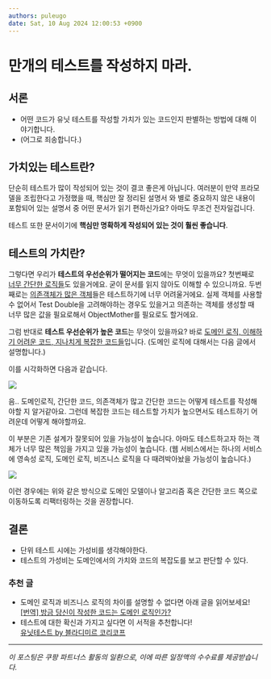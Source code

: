 ```yaml
---
authors: puleugo
date: Sat, 10 Aug 2024 12:00:53 +0900
---
```


# 만개의 테스트를 작성하지 마라.

## 서론

* 어떤 코드가 유닛 테스트를 작성할 가치가 있는 코드인지 판별하는 방법에 대해 이야기합니다.
* (어그로 죄송합니다.)

## 가치있는 테스트란?

단순히 테스트가 많이 작성되어 있는 것이 결코 좋은게 아닙니다. 여러분이 만약 프라모델을 조립한다고 가정했을 때, 핵심만 잘 정리된 설명서 와 별로 중요하지 않은 내용이 포함되어 있는 설명서 중 어떤 문서가 읽기 편하신가요? 아마도 무조건 전자일겁니다.

테스트 또한 문서이기에 **핵심만 명확하게 작성되어 있는 것이 훨씬 좋습니다**.

## 테스트의 가치란?

그렇다면 우리가 **테스트의 우선순위가 떨어지는 코드**에는 무엇이 있을까요? 첫번째로 <u>너무 간단한 로직들</u>도 있을거에요. 굳이 문서를 읽지 않아도 이해할 수 있으니까요. 두번째로는 <u>의존객체가 많은 객체</u>들은 테스트하기에 너무 어려울거에요. 실제 객체를 사용할 수 없어서 Test Double을 고려해야하는 경우도 있을거고 의존하는 객체를 생성할 때 너무 많은 값을 필요로해서 ObjectMother를 필요로도 할거에요.

그럼 반대로 **테스트 우선순위가 높은 코드**는 무엇이 있을까요? 바로 <u>도메인 로직, 이해하기 어려운 코드, 지나치게 복잡한 코드들</u>입니다. (도메인 로직에 대해서는 다음 글에서 설명합니다.)

이를 시각화하면 다음과 같습니다.

![](https://blog.kakaocdn.net/dn/bfSsSB/btsI0zEZgrb/8I4ydnhESNn1FuW5GjDk11/img.png)

음.. 도메인로직, 간단한 코드, 의존객체가 많고 간단한 코드는 어떻게 테스트를 작성해야할 지 알거같아요. 그런데 복잡한 코드는 테스트할 가치가 높으면서도 테스트하기 어려운데 어떻게 해야할까요.

이 부분은 기존 설계가 잘못되어 있을 가능성이 높습니다. 아마도 테스트하고자 하는 객체가 너무 많은 책임을 가지고 있을 가능성이 높습니다. (웹 서비스에서는 하나의 서비스에 영속성 로직, 도메인 로직, 비즈니스 로직을 다 때려박아놨을 가능성이 높습니다.)

![](https://blog.kakaocdn.net/dn/DO7oc/btsI1oWViTn/9VQRotJrE2WVczqAKEy5i0/img.gif)

이런 경우에는 위와 같은 방식으로 도메인 모델이나 알고리즘 혹은 간단한 코드 쪽으로 이동하도록 리팩터링하는 것을 권장합니다.

## 결론

* 단위 테스트 시에는 가성비를 생각해야한다.
* 테스트의 가성비는 도메인에서의 가치와 코드의 복잡도를 보고 판단할 수 있다.

### 추천 글

* 도메인 로직과 비즈니스 로직의 차이를 설명할 수 없다면 아래 글을 읽어보세요!  
[\[번역\] 방금 당신이 작성한 코드는 도메인 로직인가?](https://puleugo.tistory.com/204)
* 테스트에 대한 확신과 가지고 싶다면 이 서적을 추천합니다!  
[유닛테스트 by 블라디미르 코리코프](https://link.coupang.com/a/bM9mhx)

---

*이 포스팅은 쿠팡 파트너스 활동의 일환으로, 이에 따른 일정액의 수수료를 제공받습니다.*

